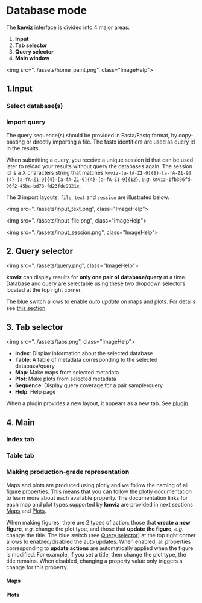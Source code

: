# Database mode

The **kmviz** interface is divided into 4 major areas:

1. **Input**
3. **Tab selector**
2. **Query selector**
4. **Main window**

<img src="../assets/home_paint.png", class="ImageHelp">

## 1.Input

### Select database(s)


### Import query

The query sequence(s) should be provided in Fasta/Fastq format, by copy-pasting or directly importing a file. The fastx identifiers are used as query id in the results.

When submitting a query, you receive a unique session id that can be used later to reload your results without query the databases again. The session id is a X characters string that matches `kmviz-[a-fA-Z1-9]{8}-[a-fA-Z1-9]{4}-[a-fA-Z1-9]{4}-[a-fA-Z1-9]{4}-[a-fA-Z1-9]{12}`, *e.g.* `kmviz-1fb396fd-96f2-45ba-bd78-fd23fde9921e`.

The 3 import layouts, `file`, `text` and `session` are illustrated below.


<div class="grid cards" markdown>

<img src="../assets/input_text.png", class="ImageHelp">

<img src="../assets/input_file.png", class="ImageHelp">

<img src="../assets/input_session.png", class="ImageHelp">

</div>

## 2. Query selector

<img src="../assets/query.png", class="ImageHelp">

**kmviz** can display results for **only one pair of database/query** at a time. Database and query are selectable using these two dropdown selectors located at the top right corner.

The blue switch allows to enable *auto update* on maps and plots. For details see [this section](#making-production-grade-representation).

## 3. Tab selector

<img src="../assets/tabs.png", class="ImageHelp">

- **Index**: Display information about the selected database
- **Table**: A table of metadata corresponding to the selected database/query
- **Map**: Make maps from selected metadata
- **Plot**: Make plots from selected metadata
- **Sequence**: Display query coverage for a pair sample/query
- **Help**: Help page

When a plugin provides a new layout, it appears as a new tab. See [plugin](plugin.md).

## 4. Main

### Index tab

### Table tab

### Making production-grade representation

Maps and plots are produced using plotly and we follow the naming of all figure properties. This means that you can follow the plotly documentation to learn more about each available property. The documentation links for each map and plot types supported by **kmviz** are provided in next sections [Maps](#maps) and [Plots](#plots).

When making figures, there are 2 types of action: those that **create a new figure**, *e.g.* change the plot type, and those that **update the figure**, *e.g.* change the title. The blue switch (see [Query selector](#2-query-selector)) at the top right corner allows to enabled/disabled the auto updates. When enabled, all properties corresponding to **update actions** are automatically applied when the figure is modified. For example, if you set a title, then change the plot type, the title remains. When disabled, changing a property value only triggers a change for this property.

#### Maps

#### Plots

